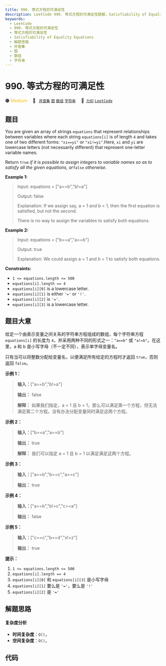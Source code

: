 ```yaml
---
title: 990. 等式方程的可满足性
description: LeetCode 990. 等式方程的可满足性题解，Satisfiability of Equality Equations，包含解题思路、复杂度分析以及完整的 JavaScript 代码实现。
keywords:
  - LeetCode
  - 990. 等式方程的可满足性
  - 等式方程的可满足性
  - Satisfiability of Equality Equations
  - 解题思路
  - 并查集
  - 图
  - 数组
  - 字符串
---
```


# 990. 等式方程的可满足性

🟠 <font color=#ffb800>Medium</font>&emsp; 🔖&ensp; [`并查集`](/tag/union-find.md) [`图`](/tag/graph.md) [`数组`](/tag/array.md) [`字符串`](/tag/string.md)&emsp; 🔗&ensp;[`力扣`](https://leetcode.cn/problems/satisfiability-of-equality-equations) [`LeetCode`](https://leetcode.com/problems/satisfiability-of-equality-equations)

## 题目

You are given an array of strings `equations` that represent relationships
between variables where each string `equations[i]` is of length `4` and takes
one of two different forms: `"xi==yi"` or `"xi!=yi"`.Here, `xi` and `yi` are
lowercase letters (not necessarily different) that represent one-letter
variable names.

Return `true` _if it is possible to assign integers to variable names so as to
satisfy all the given equations, or_`false` _otherwise_.



**Example 1:**

> Input: equations = ["a==b","b!=a"]
> 
> Output: false
> 
> Explanation: If we assign say, a = 1 and b = 1, then the first equation is satisfied, but not the second.
> 
> There is no way to assign the variables to satisfy both equations.

**Example 2:**

> Input: equations = ["b==a","a==b"]
> 
> Output: true
> 
> Explanation: We could assign a = 1 and b = 1 to satisfy both equations.

**Constraints:**

  * `1 <= equations.length <= 500`
  * `equations[i].length == 4`
  * `equations[i][0]` is a lowercase letter.
  * `equations[i][1]` is either `'='` or `'!'`.
  * `equations[i][2]` is `'='`.
  * `equations[i][3]` is a lowercase letter.


## 题目大意

给定一个由表示变量之间关系的字符串方程组成的数组，每个字符串方程 `equations[i]` 的长度为 `4`，并采用两种不同的形式之一：`"a==b"`
或 `"a!=b"`。在这里，a 和 b 是小写字母（不一定不同），表示单字母变量名。

只有当可以将整数分配给变量名，以便满足所有给定的方程时才返回 `true`，否则返回 `false`。



**示例 1：**

> 
> 
> 
> 
> 
> **输入：**["a==b","b!=a"]
> 
> **输出：** false
> 
> **解释：** 如果我们指定，a = 1 且 b = 1，那么可以满足第一个方程，但无法满足第二个方程。没有办法分配变量同时满足这两个方程。
> 
> 

**示例 2：**

> 
> 
> 
> 
> 
> **输入：**["b==a","a==b"]
> 
> **输出：** true
> 
> **解释：** 我们可以指定 a = 1 且 b = 1 以满足满足这两个方程。
> 
> 

**示例 3：**

> 
> 
> 
> 
> 
> **输入：**["a==b","b==c","a==c"]
> 
> **输出：** true
> 
> 

**示例 4：**

> 
> 
> 
> 
> 
> **输入：**["a==b","b!=c","c==a"]
> 
> **输出：** false
> 
> 

**示例 5：**

> 
> 
> 
> 
> 
> **输入：**["c==c","b==d","x!=z"]
> 
> **输出：** true
> 
> 



**提示：**

  1. `1 <= equations.length <= 500`
  2. `equations[i].length == 4`
  3. `equations[i][0]` 和 `equations[i][3]` 是小写字母
  4. `equations[i][1]` 要么是 `'='`，要么是 `'!'`
  5. `equations[i][2]` 是 `'='`


## 解题思路

#### 复杂度分析

- **时间复杂度**：`O()`，
- **空间复杂度**：`O()`，

## 代码

```javascript

```